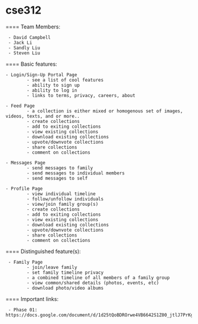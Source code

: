 # cse312
==== Team Members:
     
     - David Campbell
     - Jack Li
     - Sandly Liu
     - Steven Liu




==== Basic features:
    
    - Login/Sign-Up Portal Page
            - see a list of cool features
            - ability to sign up
            - ability to log in
            - links to terms, privacy, careers, about

    - Feed Page
            - a collection is either mixed or homogenous set of images, videos, texts, and or more..
            - create collections
            - add to exiting collections
            - view existing collections
            - download existing collections
            - upvote/downvote collections
            - share collections
            - comment on collections

    - Messages Page
            - send messages to family
            - send messages to individual members
            - send messages to self

    - Profile Page
            - view individual timeline
            - follow/unfollow individuals
            - view/join family group(s)
            - create collections
            - add to exiting collections
            - view existing collections
            - download existing collections
            - upvote/downvote collections
            - share collections
            - comment on collections




==== Distinguished feature(s):
     
     - Family Page 
            - join/leave family
            - set family timeline privacy
            - a combined timeline of all members of a family group
            - view common/shared details (photos, events, etc)
            - download photo/video albums




==== Important links:
     
     - Phase 01: https://docs.google.com/document/d/1d25tQoBDROrwe4VB6642S1Z00_jtlJ7PrKgSw2pt5h8/edit
